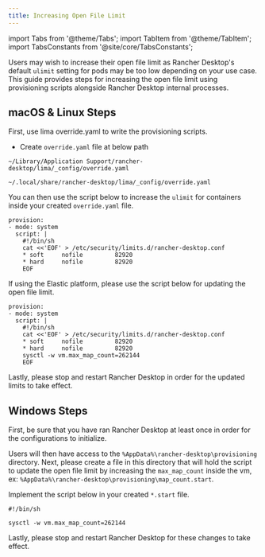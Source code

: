 ```yaml
---
title: Increasing Open File Limit
---
```


import Tabs from '@theme/Tabs';
import TabItem from '@theme/TabItem';
import TabsConstants from '@site/core/TabsConstants';

Users may wish to increase their open file limit as Rancher Desktop's default `ulimit` setting for pods may be too low depending on your use case. This guide provides steps for increasing the open file limit using provisioning scripts alongside Rancher Desktop internal processes.

## macOS & Linux Steps

First, use lima override.yaml to write the provisioning scripts.

- Create `override.yaml` file at below path

<Tabs groupId="os">
  <TabItem value="macOS">

```
~/Library/Application Support/rancher-desktop/lima/_config/override.yaml
```

  </TabItem>
  <TabItem value="Linux">

```
~/.local/share/rancher-desktop/lima/_config/override.yaml
```

  </TabItem>
</Tabs>

You can then use the script below to increase the `ulimit` for containers inside your created `override.yaml` file.

```
provision:
- mode: system
  script: |
    #!/bin/sh
    cat <<'EOF' > /etc/security/limits.d/rancher-desktop.conf
    * soft     nofile         82920
    * hard     nofile         82920
    EOF
```

If using the Elastic platform, please use the script below for updating the open file limit.

```
provision:
- mode: system
  script: |
    #!/bin/sh
    cat <<'EOF' > /etc/security/limits.d/rancher-desktop.conf
    * soft     nofile         82920
    * hard     nofile         82920
    sysctl -w vm.max_map_count=262144
    EOF
```

Lastly, please stop and restart Rancher Desktop in order for the updated limits to take effect.

## Windows Steps

First, be sure that you have ran Rancher Desktop at least once in order for the configurations to initialize.

Users will then have access to the `%AppData%\rancher-desktop\provisioning` directory. Next, please create a file in this directory that will hold the script to update the open file limit by increasing the `max_map_count` inside the vm, ex: `%AppData%\rancher-desktop\provisioning\map_count.start`.

Implement the script below in your created `*.start` file.

```
#!/bin/sh

sysctl -w vm.max_map_count=262144
```

Lastly, please stop and restart Rancher Desktop for these changes to take effect.
